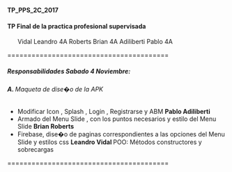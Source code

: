 

**TP_PPS_2C_2017**

<h4>TP Final de la practica profesional supervisada</h4>

<ol>
Vidal Leandro 4A
Roberts Brian 4A
Adiliberti Pablo 4A
</ol>
========================================

<h5>Responsabilidades Sabado 4 Noviembre:</h5>
<h6 id="inicializacionDelObjeto"> <strong>A. </strong> Maqueta de dise�o de la APK</h6>

 - Modificar Icon , Splash , Login , Registrarse y ABM  <strong>Pablo Adiliberti </strong>
 - Armado del Menu Slide , con los puntos necesarios y estilo del Menu Slide <strong>Brian Roberts </strong>
 - Firebase, dise�o de paginas correspondientes a las opciones del Menu Slide y estilos css <strong>Leandro Vidal </strong>
POO: Métodos constructores y sobrecargas

========================================
